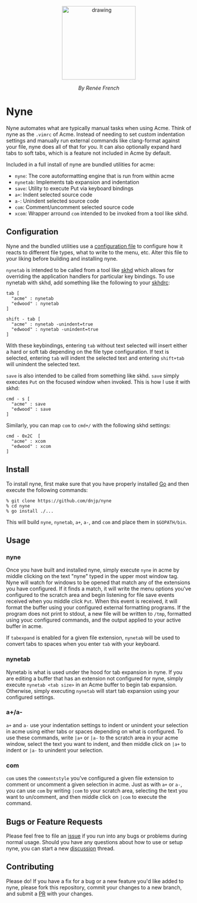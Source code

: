 <div style="text-align:center">
  <img src="https://raw.githubusercontent.com/dnjp/nyne/master/resources/glenda.jpg" alt="drawing" width="200"/>
  <p style="font-style: italic;">By Renée French</p>
</div>

# Nyne

Nyne automates what are typically manual tasks when using Acme. Think of nyne as
the `.vimrc` of Acme. Instead of needing to set custom indentation settings and
manually run external commands like clang-format against your file, nyne does
all of that for you. It can also optionally expand hard tabs to soft tabs, which
is a feature not included in Acme by default.

Included in a full install of nyne are bundled utilities for acme:

- `nyne`: The core autoformatting engine that is run from within acme
- `nynetab`: Implements tab expansion and indentation
- `save`: Utility to execute Put via keyboard bindings
- `a+`: Indent selected source code
- `a-`: Unindent selected source code
- `com`: Comment/uncomment selected source code
- `xcom`: Wrapper arround `com` intended to be invoked from a tool like skhd.

## Configuration

Nyne and the bundled utilities use a [configuration
file](https://github.com/dnjp/nyne/blob/master/config.go) to configure
how it reacts to different file types, what to write to the menu, etc.
Alter this file to your liking before building and installing nyne.

`nynetab` is intended to be called from a tool like
[skhd](https://github.com/koekeishiya/skhd) which allows for
overriding the application handlers for particular key bindings. To
use nynetab with skhd, add something like the following to your
[skhdrc](https://github.com/koekeishiya/skhd/blob/master/examples/skhdrc):

```
tab [
  "acme" : nynetab
  "edwood" : nynetab
]

shift - tab [
  "acme" : nynetab -unindent=true
  "edwood" : nynetab -unindent=true
]
```

With these keybindings, entering `tab` without text selected will
insert either a hard or soft tab depending on the file type
configuration. If text is selected, entering `tab` will indent the
selected text and entering `shift+tab` will unindent the selected
text.

`save` is also intended to be called from something like skhd. `save`
simply executes `Put` on the focused window when invoked. This is how
I use it with skhd:

```
cmd - s [
  "acme" : save
  "edwood" : save
]
```

Similarly, you can map `com` to `cmd+/` with the following skhd settings:

```
cmd - 0x2C  [
  "acme" : xcom
  "edwood" : xcom
]
```

## Install

To install nyne, first make sure that you have properly installed
[Go](https://go.dev/learn/) and then execute the following commands:

```
% git clone https://github.com/dnjp/nyne
% cd nyne
% go install ./...
```

This will build `nyne`, `nynetab`, `a+`, `a-`, and `com` and place them in
`$GOPATH/bin`.

## Usage

### nyne

Once you have built and installed nyne, simply execute `nyne` in acme by middle
clicking on the text "nyne" typed in the upper most window tag. Nyne will watch
for windows to be opened that match any of the extensions you have configured.
If it finds a match, it will write the menu options you've configured to the
scratch area and begin listening for file save events received when you middle
click `Put`. When this event is received, it will format the buffer using your
configured external formatting programs. If the program does not print to
stdout, a new file will be written to `/tmp`, formatted using youc configured
commands, and the output applied to your active buffer in acme.

If `tabexpand` is enabled for a given file extension, `nynetab` will be used to
convert tabs to spaces when you enter `tab` with your keyboard.

### nynetab

Nynetab is what is used under the hood for tab expansion in nyne. If you are
editing a buffer that has an extension not configured for nyne, simply execute
`nynetab <tab size>` in an Acme buffer to begin tab expansion. Otherwise, simply
executing `nynetab` will start tab expansion using your configured settings.

### a+/a-

`a+` and `a-` use your indentation settings to indent or unindent your selection
in acme using either tabs or spaces depending on what is configured. To use
these commands, write `|a+` or `|a-` to the scratch area in your acme window,
select the text you want to indent, and then middle click on `|a+` to indent or
`|a-` to unindent your selection.

### com

`com` uses the `commentstyle` you've configured a given file extension to
comment or uncomment a given selection in acme. Just as with `a+` or `a-`, you
can use `com` by writing `|com` to your scratch area, selecting the text you
want to un/comment, and then middle click on `|com` to execute the command.

## Bugs or Feature Requests

Please feel free to file an [issue](https://github.com/dnjp/nyne/issues) if you
run into any bugs or problems during normal usage. Should you have any questions
about how to use or setup nyne, you can start a new
[discussion](https://github.com/dnjp/nyne/discussions) thread.

## Contributing

Please do! If you have a fix for a bug or a new feature you'd like added to
nyne, please fork this repository, commit your changes to a new branch, and
submit a [PR](https://github.com/dnjp/nyne/pulls) with your changes.
